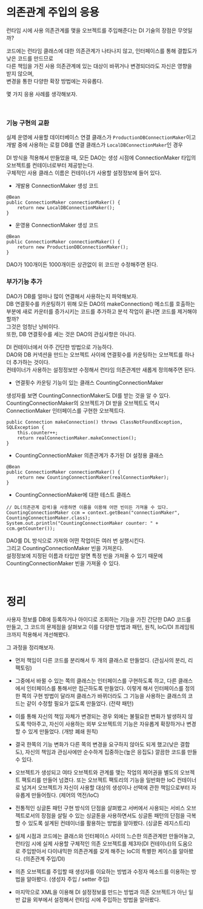 # 의존관계 주입의 응용        

런타임 시에 사용 의존관계를 맺을 오브젝트를 주입해준다는 DI 기술의 장점은 무엇일까?    

코드에는 런타임 클래스에 대한 의존관계가 나타나지 않고, 인터페이스를 통해 결합도가 낮은 코드를 만드므로     
다른 책임을 가진 사용 의존관계에 있는 대상이 바뀌거나 변경되더라도 자신은 영향을 받지 않으며,       
변경을 통한 다양한 확장 방법에는 자유롭다.     


몇 가지 응용 사례를 생각해보자.    


<br />   


### 기능 구현의 교환   
실제 운영에 사용할 데이터베이스 연결 클래스가 `ProductionDBConnectionMaker`이고   
개발 중에 사용하는 로컬 DB를 연결 클래스가 `LocalDBConnectionMaker`인 경우   

DI 방식을 적용해서 만들었을 때, 모든 DAO는 생성 시점에 ConnectionMaker 타입의 오브젝트를 컨테이너로부터 제공받는다.    
구체적인 사용 클래스 이름은 컨테이너가 사용할 설정정보에 들어 있다.      


- 개발용 ConnectionMaker 생성 코드     

```
@Bean 
public ConnectionMaker connectionMaker() {
	return new LocalDBConnectionMaker(); 
}
```


- 운영용 ConnectionMaker 생성 코드       

```
@Bean 
public ConnectionMaker connectionMaker() {
	return new ProductionDBConnectionMaker();   
}
```

DAO가 100개이든 1000개이든 상관없이 위 코드만 수정해주면 된다.   


### 부가기능 추가   
DAO가 DB를 얼마나 많이 연결해서 사용하는지 파악해보자.   
DB 연결횟수를 카운팅하기 위해 모든 DAO의 makeConnection() 메소드를 호출하는 부분에 새로 카운터를 증가시키는 코드를 추가하고 분석 작업이 끝나면 코드를 제거해야 할까?         
그것은 엄청난 낭비이다.   
또한, DB 연결횟수를 세는 것은 DAO의 관심사항은 아니다.   

DI 컨테이너에서 아주 간단한 방법으로 가능하다.     
DAO와 DB 커넥션을 만드는 오브젝트 사이에 연결횟수를 카운팅하는 오브젝트를 하나 더 추가하는 것이다.    
컨테이너가 사용하는 설정정보만 수정해서 런타임 의존관계만 새롭게 정의해주면 된다.   

- 연결횟수 카운팅 기능이 있는 클래스 CountingConnectionMaker        
    
생성자를 보면 CountingConnectionMaker도 DI를 받는 것을 알 수 있다.   
CountingConnectionMaker의 오브젝트가 DI 받을 오브젝트도 역시 ConnectionMaker 인터페이스를 구현한 오브젝트다.  

```  
public Connection makeConnection() throws ClassNotFoundException, SQLException {
	this.counter++;
	return realConnectionMaker.makeConnection();  
}  
```  


- CountingConnectionMaker 의존관계가 추가된 DI 설정용 클래스    

```  
@Bean 
public ConnectionMaker connectionMaker() {
	return new CountingConnectionMaker(realConnectionMaker);
} 
```    

- CountingConnectionMaker에 대한 테스트 클래스     

```  
// DL(의존관계 검색)을 사용하면 이름을 이용해 어떤 빈이든 가져올 수 있다.    
CountingConnectionMaker ccm = context.getBean("connectionMaker", CountingConnectionMaker.class);   
System.out.println("CountingConnectionMaker counter: " + ccm.getCounter());   
```  

DAO를 DL 방식으로 가져와 어떤 작업이든 여러 번 실행시킨다.   
그리고 CountingConnectionMaker 빈을 가져온다.   
설정정보에 지정된 이름과 타입만 알면 특정 빈을 가져올 수 있기 때문에 CountingConnectionMaker 빈을 가져올 수 있다.   


<br />     


# 정리     

사용자 정보를 DB에 등록하거나 아이디로 조회하는 기능을 가진 간단한 DAO 코드를 만들고, 그 코드의 문제점을 살펴보고 이를 다양한 방법과 패턴, 원칙, IoC/DI 프레임워크까지 적용해서 개선해봤다.   

그 과정을 정리해보자.   


- 먼저 책임이 다른 코드를 분리해서 두 개의 클래스로 만들었다. (관심사의 분리, 리팩토링)    

- 그중에서 바뀔 수 있는 쪽의 클래스는 인터페이스를 구현하도록 하고, 다른 클래스에서 인터페이스를 통해서만 접근하도록 만들었다. 이렇게 해서 인터페이스를 정의한 쪽의 구현 방법이 달라져 클래스가 바뀌더라도 그 기능을 사용하는 클래스의 코드는 같이 수정할 필요가 없도록 만들었다. (전략 패턴)   

- 이를 통해 자신의 책임 자체가 변경되는 경우 외에는 불필요한 변화가 발생하지 않도록 막아주고, 자신이 사용하는 외부 오브젝트의 기능은 자유롭게 확장하거나 변경할 수 있게 만들었다. (개방 폐쇄 원칙)   

- 결국 한쪽의 기능 변화가 다른 쪽의 변경을 요구하지 않아도 되게 했고(낮은 결합도), 자신의 책임과 관심사에만 순수하게 집중하는(높은 응집도) 깔끔한 코드를 만들 수 있다.   

- 오브젝트가 생성되고 여타 오브젝트와 관계를 맺는 작업의 제어권을 별도의 오브젝트 팩토리를 만들어 넘겼다. 또는 오브젝트 팩토리의 기능을 일반화한 IoC 컨테이너로 넘겨서 오브젝트가 자신이 사용할 대상의 생성이나 선택에 관한 책임으로부터 자유롭게 만들어줬다. (제어의 역전/IoC)    

- 전통적인 싱글톤 패턴 구현 방식의 단점을 살펴봤고 서버에서 사용되는 서비스 오브젝트로서의 장점을 살릴 수 있는 싱글톤을 사용하면서도 싱글톤 패턴의 단점을 극복할 수 있도록 설계된 컨테이너를 활용하는 방법을 알아봤다. (싱글톤 레지스트리)     

- 실제 시점과 코드에는 클래스와 인터페이스 사이의 느슨한 의존관계만 만들어놓고, 런타임 시에 실제 사용할 구체적인 의존 오브젝트를 제3자(DI 컨테이너)의 도움으로 주입받아서 다이내믹한 의존관계를 갖게 해주는 IoC의 특별한 케이스를 알아봤다. (의존관계 주입/DI)    

- 의존 오브젝트를 주입할 때 생성자를 이요하는 방법과 수정자 메소드를 이용하는 방법을 알아봤다. (생성자 주입 / setter 주입)   

- 마지막으로 XML을 이용해 DI 설정정보를 만드는 방법과 의존 오브젝트가 아닌 일반 값을 외부에서 설정해서 런타임 시에 주입하는 방법을 알아봤다.    




